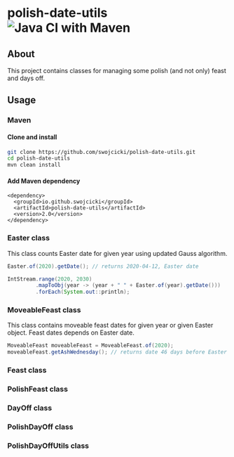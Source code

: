 # polish-date-utils ![Java CI with Maven](https://github.com/swojcicki/polish-date-utils/workflows/Java%20CI%20with%20Maven/badge.svg)
## About

This project contains classes for managing some polish (and not only) feast and days off.

## Usage

### Maven

#### Clone and install
```bash
git clone https://github.com/swojcicki/polish-date-utils.git
cd polish-date-utils
mvn clean install
```

#### Add Maven dependency
```maven
<dependency>
  <groupId>io.github.swojcicki</groupId>
  <artifactId>polish-date-utils</artifactId>
  <version>2.0</version>
</dependency>
```

### Easter class

This class counts Easter date for given year using updated Gauss algorithm.

```java
Easter.of(2020).getDate(); // returns 2020-04-12, Easter date
```
```java
IntStream.range(2020, 2030)
         .mapToObj(year -> (year + " " + Easter.of(year).getDate()))
         .forEach(System.out::println);
```

### MoveableFeast class

This class contains moveable feast dates for given year or given Easter object. Feast dates depends on Easter date.

```java
MoveableFeast moveableFeast = MoveableFeast.of(2020);
moveableFeast.getAshWednesday(); // returns date 46 days before Easter
```

### Feast class

### PolishFeast class

### DayOff class

### PolishDayOff class

### PolishDayOffUtils class